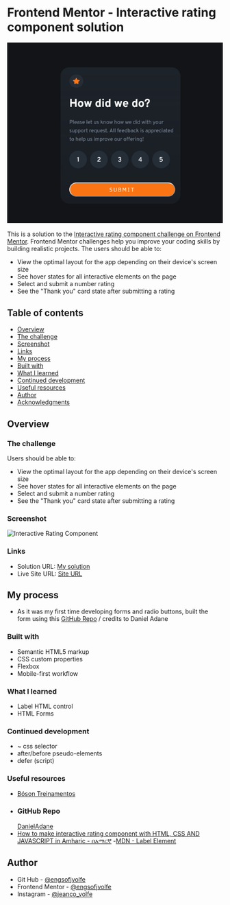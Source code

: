 # Frontend Mentor - Interactive rating component solution

![Design preview for the Interactive rating component coding challenge](./images/screenshot.png)

This is a solution to the [Interactive rating component challenge on Frontend Mentor](https://www.frontendmentor.io/challenges/interactive-rating-component-koxpeBUmI). Frontend Mentor challenges help you improve your coding skills by building realistic projects.
The users should be able to:
- View the optimal layout for the app depending on their device's screen size
- See hover states for all interactive elements on the page
- Select and submit a number rating
- See the "Thank you" card state after submitting a rating

## Table of contents

  - [Overview](#overview)
  - [The challenge](#the-challenge)
  - [Screenshot](#screenshot)
  - [Links](#links)
  - [My process](#my-process)
  - [Built with](#built-with)
  - [What I learned](#what-i-learned)
  - [Continued development](#continued-development)
  - [Useful resources](#useful-resources)
  - [Author](#author)
  - [Acknowledgments](#acknowledgments)

## Overview

### The challenge

Users should be able to:

- View the optimal layout for the app depending on their device's screen size
- See hover states for all interactive elements on the page
- Select and submit a number rating
- See the "Thank you" card state after submitting a rating

### Screenshot

![Interactive Rating Component](/images/screenshot.png)

### Links

- Solution URL: [My solution](https://github.com/engsofjvolfe/frontendmentor/tree/main/interactive-rating-component-main)
- Live Site URL: [Site URL](jvolfe-rate-component.netlify.app)

## My process

- As it was my first time developing forms and radio buttons, built the form using this [GitHub Repo](#github-repo)
  / credits to Daniel Adane

### Built with

- Semantic HTML5 markup
- CSS custom properties
- Flexbox
- Mobile-first workflow

### What I learned

- Label HTML control
- HTML Forms

### Continued development

- ~ css selector
- after/before pseudo-elements
- defer (script)

### Useful resources

- [Bóson Treinamentos](https://www.youtube.com/watch?v=XOGaBMM3O10)
- ### GitHub Repo
  [DanielAdane](https://github.com/DanielAdane/interactive-rating-component/blob/main/styles.css)
- [How to make interactive rating component with HTML, CSS AND JAVASCRIPT in Amharic - በአማርኛ](https://www.youtube.com/watch?v=Vh70JL7ukKc) -[MDN - Label Element](https://developer.mozilla.org/en-US/docs/Web/HTML/Element/label)

## Author

- Git Hub - [@engsofjvolfe](https://github.com/engsofjvolfem)
- Frontend Mentor - [@engsofjvolfe](https://www.frontendmentor.io/profile/engsofjvolfe)
- Instagram - [@jeanco_volfe](https://www.instagram.com/jeanco_volfe/)
